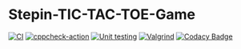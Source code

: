 # Stepin-TIC-TAC-TOE-Game
[![CI](https://github.com/vineetha430/Stepin-TIC-TAC-TOE-Game/actions/workflows/build.yml/badge.svg)](https://github.com/vineetha430/Stepin-TIC-TAC-TOE-Game/actions/workflows/build.yml)
[![cppcheck-action](https://github.com/vineetha430/Stepin-TIC-TAC-TOE-Game/actions/workflows/cpp.yml/badge.svg)](https://github.com/vineetha430/Stepin-TIC-TAC-TOE-Game/actions/workflows/cpp.yml)
[![Unit testing](https://github.com/vineetha430/Stepin-TIC-TAC-TOE-Game/actions/workflows/unit%20test.yml/badge.svg)](https://github.com/vineetha430/Stepin-TIC-TAC-TOE-Game/actions/workflows/unit%20test.yml)
[![Valgrind](https://github.com/vineetha430/Stepin-TIC-TAC-TOE-Game/actions/workflows/Valgrind.yml/badge.svg)](https://github.com/vineetha430/Stepin-TIC-TAC-TOE-Game/actions/workflows/Valgrind.yml)
[![Codacy Badge](https://app.codacy.com/project/badge/Grade/e52e3db428d54205abf05946b0cc6589)](https://www.codacy.com/gh/vineetha430/Stepin-TIC-TAC-TOE-Game/dashboard?utm_source=github.com&amp;utm_medium=referral&amp;utm_content=vineetha430/Stepin-TIC-TAC-TOE-Game&amp;utm_campaign=Badge_Grade)
